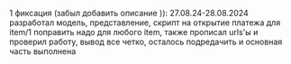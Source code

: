 1 фиксация (забыл добавить описание )):
27.08.24-28.08.2024
разработал модель, представление, скрипт на открытие платежа для item/1 поправить надо для любого item, также прописал urls'ы и проверил работу, вывод все четко, осталось подредачить и основная часть выполнена

